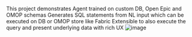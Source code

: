 This project demonstrates
Agent trained on custom DB, Open Epic and OMOP schemas
Generates SQL statements from NL input which can be executed on DB or OMOP store like Fabric
Extensible to also execute the query and present underlying data with rich UX
![image](https://github.com/user-attachments/assets/6b517e82-f74c-4fb7-b59d-b0dad09e9e4f)
